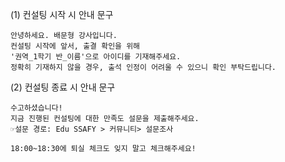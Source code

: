 (1) 컨설팅 시작 시 안내 문구

```
안녕하세요. 배문형 강사입니다.
컨설팅 시작에 앞서, 출결 확인을 위해
'권역_1학기 반_이름'으로 아이디를 기재해주세요.
정확히 기재하지 않을 경우, 출석 인정이 어려울 수 있으니 확인 부탁드립니다.
```

(2) 컨설팅 종료 시 안내 문구

```
수고하셨습니다!
지금 진행된 컨설팅에 대한 만족도 설문을 제출해주세요.
☞설문 경로: Edu SSAFY > 커뮤니티> 설문조사

18:00~18:30에 퇴실 체크도 잊지 말고 체크해주세요!
```




